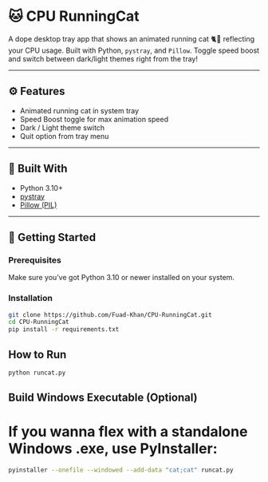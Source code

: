 # 🐱 CPU RunningCat

A dope desktop tray app that shows an animated running cat 🐈💨 reflecting your CPU usage. Built with Python, `pystray`, and `Pillow`. Toggle speed boost and switch between dark/light themes right from the tray!

---

## ⚙️ Features

- Animated running cat in system tray  
- Speed Boost toggle for max animation speed  
- Dark / Light theme switch  
- Quit option from tray menu  

---

## 🧰 Built With

- Python 3.10+  
- [pystray](https://github.com/moses-palmer/pystray)  
- [Pillow (PIL)](https://pillow.readthedocs.io/)  

---

## 🚀 Getting Started

### Prerequisites

Make sure you’ve got Python 3.10 or newer installed on your system.

### Installation

```bash
git clone https://github.com/Fuad-Khan/CPU-RunningCat.git
cd CPU-RunningCat
pip install -r requirements.txt
```

## How to Run
```bash
python runcat.py
```

## Build Windows Executable (Optional)
# If you wanna flex with a standalone Windows .exe, use PyInstaller:
```bash
pyinstaller --onefile --windowed --add-data "cat;cat" runcat.py
```

